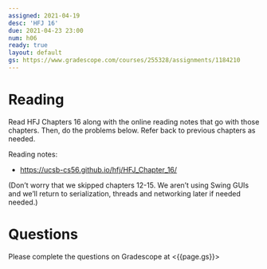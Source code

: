 ```yaml
---
assigned: 2021-04-19
desc: 'HFJ 16'
due: 2021-04-23 23:00
num: h06
ready: true
layout: default
gs: https://www.gradescope.com/courses/255328/assignments/1184210
---
```


# Reading

Read HFJ Chapters 16 along with the online reading notes that go with those chapters.
Then, do the problems below. Refer back to previous chapters as needed.

Reading notes: 
* https://ucsb-cs56.github.io/hfj/HFJ_Chapter_16/

(Don’t worry that we skipped chapters 12-15. We aren’t using Swing GUIs and we’ll return to serialization, threads and networking later if needed needed.)

# Questions

Please complete the questions on Gradescope at <{{page.gs}}>
